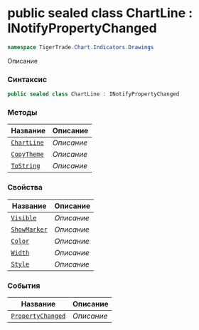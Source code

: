 
# public sealed class ChartLine : INotifyPropertyChanged
```csharp
namespace TigerTrade.Chart.Indicators.Drawings
```



Описание

### Синтаксис
```csharp
public sealed class ChartLine : INotifyPropertyChanged
```


### Методы
| Название | Описание |
| --- | --- |
| [`ChartLine`](./ChartLine.cs/Методы/ChartLine.md) | *Описание* |
| [`CopyTheme`](./ChartLine.cs/Методы/CopyTheme.md) | *Описание* |
| [`ToString`](./ChartLine.cs/Методы/ToString.md) | *Описание* |

### Свойства
| Название | Описание |
| --- | --- |
| [`Visible`](./ChartLine.cs/Свойства/Visible.md) | *Описание* |
| [`ShowMarker`](./ChartLine.cs/Свойства/ShowMarker.md) | *Описание* |
| [`Color`](./ChartLine.cs/Свойства/Color.md) | *Описание* |
| [`Width`](./ChartLine.cs/Свойства/Width.md) | *Описание* |
| [`Style`](./ChartLine.cs/Свойства/Style.md) | *Описание* |

### События
| Название | Описание |
| --- | --- |
| [`PropertyChanged`](./ChartLine.cs/События/PropertyChanged.md) | *Описание* |



